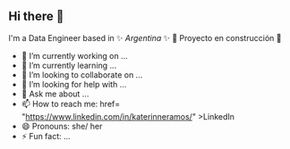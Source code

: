 ## Hi there 👋

I'm a Data Engineer based in ✨ _Argentina_ ✨ 
:construction: Proyecto en construcción :construction:
- 🔭 I’m currently working on ...
- 🌱 I’m currently learning ...
- 👯 I’m looking to collaborate on ...
- 🤔 I’m looking for help with ...
- 💬 Ask me about ...
- 📫 How to reach me: <a>href= "https://www.linkedin.com/in/katerinneramos/" >LinkedIn </a>
- 😄 Pronouns: she/ her
- ⚡ Fun fact: ...

